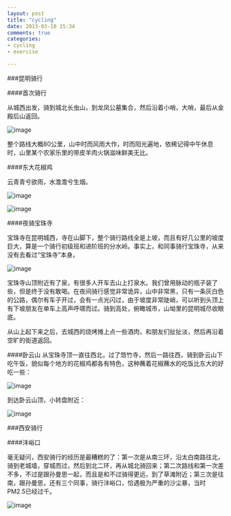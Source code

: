 ```yaml
---
layout: post
title: "cycling"
date: 2013-03-10 15:34
comments: true
categories: 
- cycling
- exercise

---
```

###昆明骑行

####首次骑行

从城西出发，骑到城北长虫山，到龙凤公墓集合，然后沿着小哨，大哨，最后从金殿后山返回。

![image](http://abruzzi.github.com/images/2013/03/kunming-cycling-1st.resized.jpg)

整个路线大概80公里，山中时而风雨大作，时而阳光遍地，依稀记得中午休息时，山里某个农家乐里的带皮羊肉火锅滋味鲜美无比。

####东大花椒鸡

云青青兮欲雨，水澹澹兮生烟。

![image](http://abruzzi.github.com/images/2013/03/kunming-cycling-dongda-2.resized.jpg)

![image](http://abruzzi.github.com/images/2013/03/kunming-cycling-dongda-chicken.resized.jpg)

####夜骑宝珠寺

宝珠寺在昆明城西，寺在山脚下，整个骑行路线全是上坡，而且有好几公里的坡度巨大，算是一个骑行初级班和进阶班的分水岭。事实上，和同事骑行宝珠寺，从来没有去看过“宝珠寺”本身。

![image](http://abruzzi.github.com/images/2013/03/kunming-cycling-baozhu.resized.jpg)

宝珠寺山顶附近有了泉，有很多人开车去山上打泉水。我们曾用脉动的瓶子装了些，但是终于没有敢喝。在夜间骑行感觉非常诡异，山中非常黑，只有一条灰白色的公路，偶尔有车子开过，会有一点光闪过，由于坡度非常陡峭，可以听到头顶上有下坡朋友在单车上高声呼啸而过。骑到高处，俯瞰城市，山坳里的昆明城尽收眼底。

从山上起下来之后，去城西的烧烤摊上点一些酒肉，和朋友们扯扯淡，然后再沿着空旷的街道返回。

####卧云山
从宝珠寺顶一直往西北，过了筇竹寺，然后一路往西，骑到卧云山下吃午饭，貌似每个地方的花椒鸡都各有特色，这种蘸着花椒蘸水的吃饭比东大的好吃一些：

![image](http://abruzzi.github.com/images/2013/03/kunming-cycling-woyun-chicken.resized.jpg)

到达卧云山顶，小转盘附近：

![image](http://abruzzi.github.com/images/2013/03/kunming-cycling-woyun.resized.jpg)


###西安骑行

####沣峪口

毫无疑问，西安骑行的经历是最糟糕的了：第一次是从南三环，沿太白南路往北，骑到老城墙，穿城而过，然后到北二环，再从城北骑回来；第二次路线和第一次差不多，不过是跟孙曼思一起，而且是和不过骑得更远，到了草滩附近；第三次是往南，跟孙曼思，还有三个同事，骑行沣峪口，恰遇极为严重的沙尘暴，当时PM2.5已经过千。

![image](http://abruzzi.github.com/images/2013/03/xian-cycling-3rd.resized.jpg)

